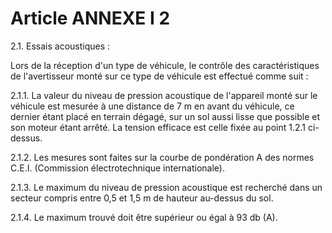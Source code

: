 # Article ANNEXE I 2

2.1. Essais acoustiques :

Lors de la réception d'un type de véhicule, le contrôle des caractéristiques de l'avertisseur monté sur ce type de véhicule est effectué comme suit :

2.1.1. La valeur du niveau de pression acoustique de l'appareil monté sur le véhicule est mesurée à une distance de 7 m en avant du véhicule, ce dernier étant placé en terrain dégagé, sur un sol aussi lisse que possible et son moteur étant arrêté. La tension efficace est celle fixée au point 1.2.1 ci-dessus.

2.1.2. Les mesures sont faites sur la courbe de pondération A des normes C.E.I. (Commission électrotechnique internationale).

2.1.3. Le maximum du niveau de pression acoustique est recherché dans un secteur compris entre 0,5 et 1,5 m de hauteur au-dessus du sol.

2.1.4. Le maximum trouvé doit être supérieur ou égal à 93 db (A).
